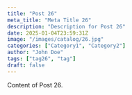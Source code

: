 ```yaml
---
title: "Post 26"
meta_title: "Meta Title 26"
description: "Description for Post 26"
date: 2025-01-04T23:59:31Z
image: "/images/catalog/26.jpg"
categories: ["Category1", "Category2"]
author: "John Doe"
tags: ["tag26", "tag"]
draft: false
---
```


Content of Post 26.
